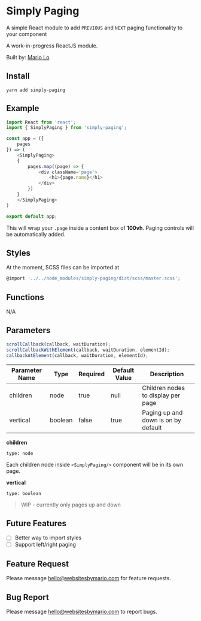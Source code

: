 # Simply Paging

A simple React module to add `PREVIOUS` and `NEXT` paging functionality to your component

A work-in-progress ReactJS module.

Built by: [Mario Lo](https://github.com/mariolo1985)

## Install

```
yarn add simply-paging
```

## Example

```javascript
import React from 'react';
import { SimplyPaging } from 'simply-paging';

const app = ({
    pages
}) => (
    <SimplyPaging>
    {
        pages.map((page) => {
            <div className='page'>
                <h1>{page.name}</h1>
            </div>
        })
    }
    </SimplyPaging>
)

export default app;

```

This will wrap your `.page` inside a content box of **100vh**. Paging controls will be automatically added.

## Styles

At the moment, SCSS files can be imported at

```javascript
@import '../../node_modules/simply-paging/dist/scss/master.scss';
```

## Functions

N/A

## Parameters
```javascript
scrollCallback(callback, waitDuration);
scrollCallbackWithElement(callback, waitDuration, elementId);
callbackAtElement(callback, waitDuration, elementId);
```

| Parameter Name   | Type   | Required   | Default Value   | Description   |
| --- | --- | --- | --- | --- |
| children | node | true | null | Children nodes to display per page |
| vertical | boolean | false | true | Paging up and down is on by default |

**children**

`type: node`

Each children node inside ```<SimplyPaging/>``` component will be in its own page.

**vertical**

`type: boolean`

> WIP - currently only pages up and down

## Future Features

- [ ] Better way to import styles
- [ ] Support left/right paging

## Feature Request

Please message hello@websitesbymario.com for feature requests.

## Bug Report

Please message hello@websitesbymario.com to report bugs.
